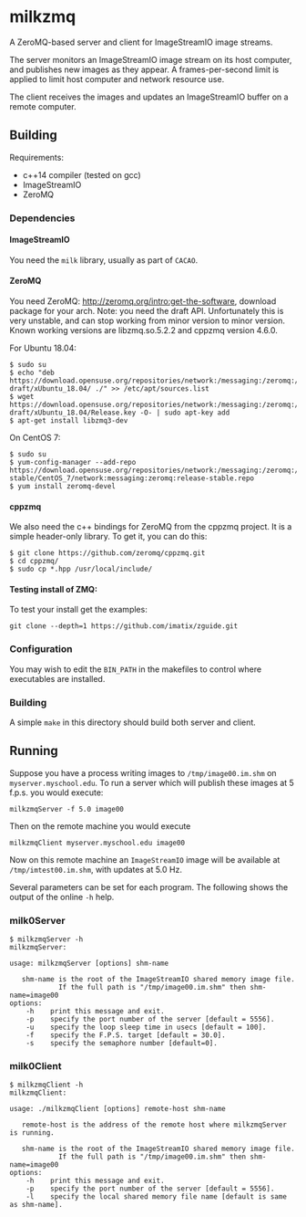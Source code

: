 # milkzmq

A ZeroMQ-based server and client for ImageStreamIO image streams.

The server monitors an ImageStreamIO image stream on its host computer, and publishes new images as they appear.  A frames-per-second limit is applied to limit host computer and network resource use.

The client receives the images and updates an ImageStreamIO buffer on a remote computer.

## Building

Requirements:
 - c++14 compiler (tested on gcc)
 - ImageStreamIO
 - ZeroMQ

### Dependencies

#### ImageStreamIO

You need the `milk` library, usually as part of `CACAO`.


#### ZeroMQ

You need ZeroMQ: http://zeromq.org/intro:get-the-software, download package for your arch.  Note: you need the draft API.  Unfortunately this is very unstable, and can stop working from minor version to minor version.  Known working versions are libzmq.so.5.2.2 and cppzmq version 4.6.0. 

For Ubuntu 18.04:
```
$ sudo su
$ echo "deb https://download.opensuse.org/repositories/network:/messaging:/zeromq:/release-draft/xUbuntu_18.04/ ./" >> /etc/apt/sources.list
$ wget https://download.opensuse.org/repositories/network:/messaging:/zeromq:/release-draft/xUbuntu_18.04/Release.key -O- | sudo apt-key add
$ apt-get install libzmq3-dev
```

On CentOS 7:
```
$ sudo su
$ yum-config-manager --add-repo https://download.opensuse.org/repositories/network:/messaging:/zeromq:/release-stable/CentOS_7/network:messaging:zeromq:release-stable.repo
$ yum install zeromq-devel
```

#### cppzmq
We also need the c++ bindings for ZeroMQ from the cppzmq project.  It is a simple header-only library.  To get it, you can do this:
```
$ git clone https://github.com/zeromq/cppzmq.git
$ cd cppzmq/
$ sudo cp *.hpp /usr/local/include/
```

#### Testing install of ZMQ:

To test your install get the examples:

```
git clone --depth=1 https://github.com/imatix/zguide.git
```

### Configuration

You may wish to edit the `BIN_PATH` in the makefiles to control where executables are installed.

### Building
A simple `make` in this directory should build both server and client.

## Running

Suppose you have a process writing images to `/tmp/image00.im.shm` on `myserver.myschool.edu`.  To run a server which will publish these images at 5 f.p.s. you would execute:
```
milkzmqServer -f 5.0 image00
```

Then on the remote machine you would execute
```
milkzmqClient myserver.myschool.edu image00
```
Now on this remote machine an `ImageStreamIO` image will be available at `/tmp/imtest00.im.shm`, with updates at 5.0 Hz.

Several parameters can be set for each program.  The following shows the output of the online `-h` help.

### milk0Server

```
$ milkzmqServer -h
milkzmqServer:

usage: milkzmqServer [options] shm-name

   shm-name is the root of the ImageStreamIO shared memory image file.
            If the full path is "/tmp/image00.im.shm" then shm-name=image00
options:
    -h    print this message and exit.
    -p    specify the port number of the server [default = 5556].
    -u    specify the loop sleep time in usecs [default = 100].
    -f    specify the F.P.S. target [default = 30.0].
    -s    specify the semaphore number [default=0].
```

### milk0Client
```
$ milkzmqClient -h
milkzmqClient:

usage: ./milkzmqClient [options] remote-host shm-name

   remote-host is the address of the remote host where milkzmqServer is running.

   shm-name is the root of the ImageStreamIO shared memory image file.
            If the full path is "/tmp/image00.im.shm" then shm-name=image00
options:
    -h    print this message and exit.
    -p    specify the port number of the server [default = 5556].
    -l    specify the local shared memory file name [default is same as shm-name].
```
